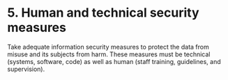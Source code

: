 # 5. Human and technical security measures

Take adequate information security measures to protect the data from misuse and its subjects from harm. These measures must be technical (systems, software, code) as well as human (staff training, guidelines, and supervision).


